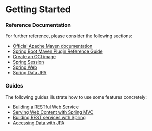 # Getting Started

### Reference Documentation
For further reference, please consider the following sections:

* [Official Apache Maven documentation](https://maven.apache.org/guides/index.html)
* [Spring Boot Maven Plugin Reference Guide](https://docs.spring.io/spring-boot/docs/2.7.16/maven-plugin/reference/html/)
* [Create an OCI image](https://docs.spring.io/spring-boot/docs/2.7.16/maven-plugin/reference/html/#build-image)
* [Spring Session](https://docs.spring.io/spring-session/reference/)
* [Spring Web](https://docs.spring.io/spring-boot/docs/2.7.16/reference/htmlsingle/index.html#web)
* [Spring Data JPA](https://docs.spring.io/spring-boot/docs/2.7.16/reference/htmlsingle/index.html#data.sql.jpa-and-spring-data)

### Guides
The following guides illustrate how to use some features concretely:

* [Building a RESTful Web Service](https://spring.io/guides/gs/rest-service/)
* [Serving Web Content with Spring MVC](https://spring.io/guides/gs/serving-web-content/)
* [Building REST services with Spring](https://spring.io/guides/tutorials/rest/)
* [Accessing Data with JPA](https://spring.io/guides/gs/accessing-data-jpa/)


